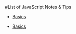 #List of JavaScript Notes & Tips

* [Basics](https://github.com/byam/Byam-Programming-Notes/blob/master/js-note/Basics)

* [Basics](https://github.com/byam/Byam-Programming-Notes/blob/master/js-note/OOP)
